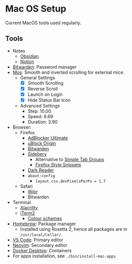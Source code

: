 # Mac OS Setup

Current MacOS tools used regularly.

## Tools

- Notes
    - [Obsidian](https://obsidian.md/)
    - [Notion](https://www.notion.so/product?fredir=1)
- [Bitwarden](https://bitwarden.com): Password manager
- [Mos](https://mos.caldis.me/): Smooth and inverted scrolling for external mice.
  - General Settings
    - [x] Smooth Scrolling
    - [x] Reverse Scroll
    - [x] Launch on Login
    - [x] Hide Status Bar Icon
  - Advanced Settings
    - Step: 10.00
    - Speed: 6.69
    - Duration: 3.90
- Browser:
  - Firefox
    - [AdBlocker Ultimate](https://addons.mozilla.org/en-GB/firefox/addon/adblocker-ultimate/)
    - [uBlock Origin](https://addons.mozilla.org/en-GB/firefox/addon/ublock-origin/)
    - [Bitwarden](https://addons.mozilla.org/en-GB/firefox/addon/bitwarden-password-manager/)
    - [Sidebery](https://addons.mozilla.org/en-US/firefox/addon/sidebery/)
      - Alternative to [Simple Tab Groups](https://addons.mozilla.org/en-GB/firefox/addon/simple-tab-groups/)
      - [Firefox Style Snippets](https://github.com/mbnuqw/sidebery/wiki/Firefox-Styles-Snippets-(via-userChrome.css))
    - [Dark Reader](https://addons.mozilla.org/en-US/firefox/addon/darkreader/)
    - `about:config`
      - `layout.css.devPixelsPerPx = 1.7`
  - Safari
    - [Wipr](https://apps.apple.com/us/app/wipr/id1320666476?mt=12)
    - Bitwarden
- Terminal
  - [Alacritty](https://github.com/alacritty/alacritty)
  - [iTerm2](https://iterm2.com)
    - [Colour schemes](https://github.com/mbadolato/iTerm2-Color-Schemes)
- [Homebrew](https://brew.sh): Package manager
  - Installed using Rosetta 2, hence all packages are in `/usr/local/Cellar/`.
- [VS Code](https://code.visualstudio.com): Primary editor
- [Neovim](https://neovim.io): Secondary editor
- [Docker Desktop](https://www.docker.com/products/docker-desktop): Containers
- For apps installation, see `./bin/install-mac-apps`
